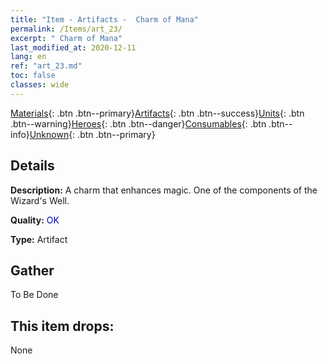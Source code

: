 ```yaml
---
title: "Item - Artifacts -  Charm of Mana"
permalink: /Items/art_23/
excerpt: " Charm of Mana"
last_modified_at: 2020-12-11
lang: en
ref: "art_23.md"
toc: false
classes: wide
---
```

 [Materials](/Items/){: .btn .btn--primary}[Artifacts](/Items/Artifacts/){: .btn .btn--success}[Units](/Items/Units/){: .btn .btn--warning}[Heroes](/Items/Heroes/){: .btn .btn--danger}[Consumables](/Items/Consumables/){: .btn .btn--info}[Unknown](/Items/Unknown/){: .btn .btn--primary}

## Details
 **Description:** A charm that enhances magic. One of the components of the Wizard's Well.

 **Quality:** <span style="color: #0000CD">OK</span>

 **Type:** Artifact

## Gather

  To Be Done

## This item drops:

  None

